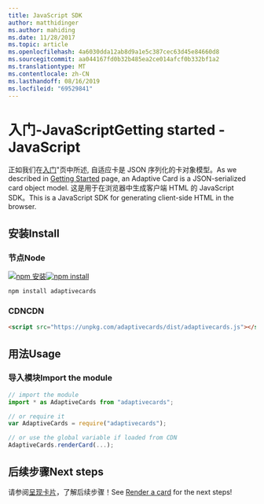 ```yaml
---
title: JavaScript SDK
author: matthidinger
ms.author: mahiding
ms.date: 11/28/2017
ms.topic: article
ms.openlocfilehash: 4a6030dda12ab8d9a1e5c387cec63d45e84660d8
ms.sourcegitcommit: aa044167fd0b32b485ea2ce014afcf0b332bf1a2
ms.translationtype: MT
ms.contentlocale: zh-CN
ms.lasthandoff: 08/16/2019
ms.locfileid: "69529841"
---
```

# <a name="getting-started---javascript"></a><span data-ttu-id="3213f-102">入门-JavaScript</span><span class="sxs-lookup"><span data-stu-id="3213f-102">Getting started - JavaScript</span></span>

<span data-ttu-id="3213f-103">正如我们在[入门](../../../authoring-cards/getting-started.md)"页中所述, 自适应卡是 JSON 序列化的卡对象模型。</span><span class="sxs-lookup"><span data-stu-id="3213f-103">As we described in [Getting Started](../../../authoring-cards/getting-started.md) page, an Adaptive Card is a JSON-serialized card object model.</span></span> <span data-ttu-id="3213f-104">这是用于在浏览器中生成客户端 HTML 的 JavaScript SDK。</span><span class="sxs-lookup"><span data-stu-id="3213f-104">This is a JavaScript SDK for generating client-side HTML in the browser.</span></span>

## <a name="install"></a><span data-ttu-id="3213f-105">安装</span><span class="sxs-lookup"><span data-stu-id="3213f-105">Install</span></span>

### <a name="node"></a><span data-ttu-id="3213f-106">节点</span><span class="sxs-lookup"><span data-stu-id="3213f-106">Node</span></span>

<span data-ttu-id="3213f-107">[![npm 安装](https://img.shields.io/npm/v/adaptivecards.svg)](https://www.npmjs.com/package/adaptivecards)</span><span class="sxs-lookup"><span data-stu-id="3213f-107">[![npm install](https://img.shields.io/npm/v/adaptivecards.svg)](https://www.npmjs.com/package/adaptivecards)</span></span>

```console
npm install adaptivecards
```

### <a name="cdn"></a><span data-ttu-id="3213f-108">CDN</span><span class="sxs-lookup"><span data-stu-id="3213f-108">CDN</span></span>

```html
<script src="https://unpkg.com/adaptivecards/dist/adaptivecards.js"></script>
```

## <a name="usage"></a><span data-ttu-id="3213f-109">用法</span><span class="sxs-lookup"><span data-stu-id="3213f-109">Usage</span></span>

### <a name="import-the-module"></a><span data-ttu-id="3213f-110">导入模块</span><span class="sxs-lookup"><span data-stu-id="3213f-110">Import the module</span></span>

```js
// import the module
import * as AdaptiveCards from "adaptivecards";

// or require it
var AdaptiveCards = require("adaptivecards");

// or use the global variable if loaded from CDN
AdaptiveCards.renderCard(...);
```

## <a name="next-steps"></a><span data-ttu-id="3213f-111">后续步骤</span><span class="sxs-lookup"><span data-stu-id="3213f-111">Next steps</span></span>

<span data-ttu-id="3213f-112">请参阅[呈现卡片](render-a-card.md)，了解后续步骤！</span><span class="sxs-lookup"><span data-stu-id="3213f-112">See [Render a card](render-a-card.md) for the next steps!</span></span>
